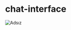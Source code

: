 # chat-interface

![Adsız](https://user-images.githubusercontent.com/56490184/148118484-32d6ceb2-6214-491e-8bfe-0e11e7f95cec.png)
